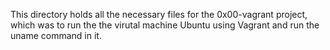 This directory holds all the necessary files for the 0x00-vagrant project, which was to run the the virutal machine Ubuntu using Vagrant and run the uname command in it.
